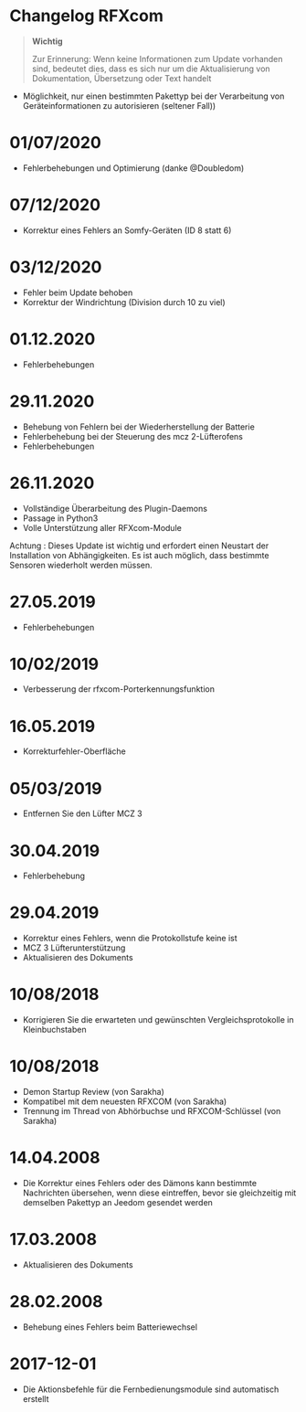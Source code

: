 # Changelog RFXcom

>**Wichtig**
>
>Zur Erinnerung: Wenn keine Informationen zum Update vorhanden sind, bedeutet dies, dass es sich nur um die Aktualisierung von Dokumentation, Übersetzung oder Text handelt

- Möglichkeit, nur einen bestimmten Pakettyp bei der Verarbeitung von Geräteinformationen zu autorisieren (seltener Fall))

# 01/07/2020

- Fehlerbehebungen und Optimierung (danke @Doubledom)

# 07/12/2020

- Korrektur eines Fehlers an Somfy-Geräten (ID 8 statt 6)

# 03/12/2020

- Fehler beim Update behoben
- Korrektur der Windrichtung (Division durch 10 zu viel)


# 01.12.2020

- Fehlerbehebungen

# 29.11.2020

- Behebung von Fehlern bei der Wiederherstellung der Batterie
- Fehlerbehebung bei der Steuerung des mcz 2-Lüfterofens
- Fehlerbehebungen

# 26.11.2020

- Vollständige Überarbeitung des Plugin-Daemons
- Passage in Python3
- Volle Unterstützung aller RFXcom-Module

Achtung : Dieses Update ist wichtig und erfordert einen Neustart der Installation von Abhängigkeiten. Es ist auch möglich, dass bestimmte Sensoren wiederholt werden müssen.

# 27.05.2019

- Fehlerbehebungen

# 10/02/2019

- Verbesserung der rfxcom-Porterkennungsfunktion

# 16.05.2019

- Korrekturfehler-Oberfläche

# 05/03/2019

- Entfernen Sie den Lüfter MCZ 3

# 30.04.2019

- Fehlerbehebung

# 29.04.2019

- Korrektur eines Fehlers, wenn die Protokollstufe keine ist
- MCZ 3 Lüfterunterstützung
- Aktualisieren des Dokuments

# 10/08/2018

- Korrigieren Sie die erwarteten und gewünschten Vergleichsprotokolle in Kleinbuchstaben

# 10/08/2018

- Demon Startup Review (von Sarakha)
- Kompatibel mit dem neuesten RFXCOM (von Sarakha)
- Trennung im Thread von Abhörbuchse und RFXCOM-Schlüssel (von Sarakha)

# 14.04.2008

- Die Korrektur eines Fehlers oder des Dämons kann bestimmte Nachrichten übersehen, wenn diese eintreffen, bevor sie gleichzeitig mit demselben Pakettyp an Jeedom gesendet werden

# 17.03.2008

- Aktualisieren des Dokuments

# 28.02.2008

- Behebung eines Fehlers beim Batteriewechsel

# 2017-12-01

-   Die Aktionsbefehle für die Fernbedienungsmodule sind
    automatisch erstellt
